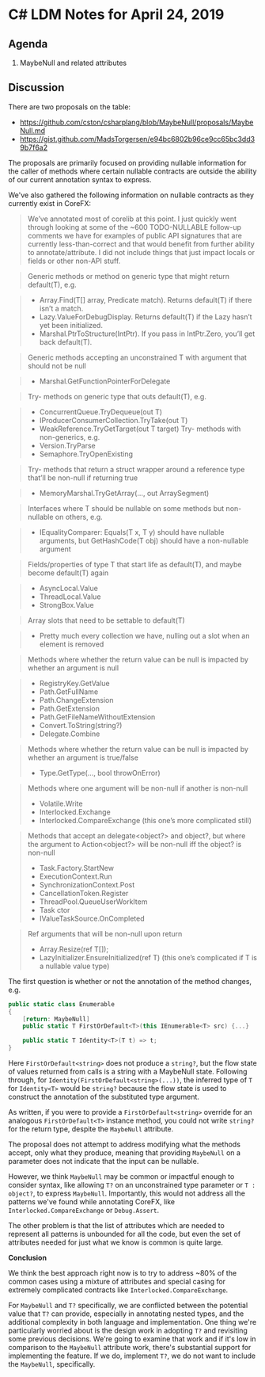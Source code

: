 # C# LDM Notes for April 24, 2019

## Agenda

1. MaybeNull and related attributes

## Discussion

There are two proposals on the table:
- https://github.com/cston/csharplang/blob/MaybeNull/proposals/MaybeNull.md
- https://gist.github.com/MadsTorgersen/e94bc6802b96ce9cc65bc3dd39b7f6a2
 
The proposals are primarily focused on providing nullable information for the caller of methods
where certain nullable contracts are outside the ability of our current annotation syntax to
express.

We've also gathered the following information on nullable contracts as they currently
exist in CoreFX:

> We’ve annotated most of corelib at this point.  I just quickly went through looking at some of the ~600 TODO-NULLABLE follow-up comments we have for examples of public API signatures that are currently less-than-correct and that would benefit from further ability to annotate/attribute.  I did not include things that just impact locals or fields or other non-API stuff.

> Generic methods or method on generic type that might return default(T), e.g.

> - Array.Find<T>(T[] array, Predicate<T> match).  Returns default(T) if there isn’t a match.
> - Lazy<T>.ValueForDebugDisplay.  Returns default(T) if the Lazy<T> hasn’t yet been initialized.
> - Marshal.PtrToStructure<T>(IntPtr).  If you pass in IntPtr.Zero, you’ll get back default(T).

> Generic methods accepting an unconstrained T with argument that should not be null
 
> - Marshal.GetFunctionPointerForDelegate

> Try- methods on generic type that outs default(T), e.g.

> - ConcurrentQueue<T>.TryDequeue(out T)
> - IProducerConsumerCollection<T>.TryTake(out T)
> - WeakReference<T>.TryGetTarget(out T target)
> Try- methods with non-generics, e.g.
> - Version.TryParse
> - Semaphore.TryOpenExisting

> Try- methods that return a struct wrapper around a reference type that’ll be non-null if returning true

> - MemoryMarshal.TryGetArray(…, out ArraySegment<T>)

 

> Interfaces where T should be nullable on some methods but non-nullable on others, e.g.

> - IEqualityComparer<T>: Equals(T x, T y) should have nullable arguments, but GetHashCode(T obj) should have a non-nullable argument

 

> Fields/properties of type T that start life as default(T), and maybe become default(T) again

> - AsyncLocal<T>.Value
> - ThreadLocal<T>.Value
> - StrongBox<T>.Value 

> Array slots that need to be settable to default(T)

> - Pretty much every collection we have, nulling out a slot when an element is removed

> Methods where whether the return value can be null is impacted by whether an argument is null

> - RegistryKey.GetValue
> - Path.GetFullName
> - Path.ChangeExtension
> - Path.GetExtension
> - Path.GetFileNameWithoutExtension
> - Convert.ToString(string?)
> - Delegate.Combine

 

> Methods where whether the return value can be null is impacted by whether an argument is true/false
> - Type.GetType(…, bool throwOnError)

 

> Methods where one argument will be non-null if another is non-null
> - Volatile.Write
> - Interlocked.Exchange
> - Interlocked.CompareExchange (this one’s more complicated still)

 

> Methods that accept an delegate<object?> and object?, but where the argument to Action<object?> will be non-null iff the object? is non-null
> - Task.Factory.StartNew
> - ExecutionContext.Run
> - SynchronizationContext.Post
> - CancellationToken.Register
> - ThreadPool.QueueUserWorkItem
> - Task ctor
> - IValueTaskSource.OnCompleted

 

> Ref arguments that will be non-null upon return
> - Array.Resize(ref T[]);
> - LazyInitializer.EnsureInitialized(ref T) (this one’s complicated if T is a nullable value type)


The first question is whether or not the annotation of the method
changes, e.g.

```C#
public static class Enumerable
{
    [return: MaybeNull]
    public static T FirstOrDefault<T>(this IEnumerable<T> src) {...}

    public static T Identity<T>(T t) => t;
}
```

Here `FirstOrDefault<string>` does not produce a `string?`, but the flow state of values returned
from calls is a string with a MaybeNull state. Following through, for
`Identity(FirstOrDefault<string>(...))`, the inferred type of `T` for `Identity<T>` would be
`string?` because the flow state is used to construct the annotation of the substituted type
argument.

As written, if you were to provide a `FirstOrDefault<string>` override for an analogous
`FirstOrDefault<T>` instance method, you could not write `string?` for the return type, despite
the `MaybeNull` attribute.

The proposal does not attempt to address modifying what the methods accept, only
what they produce, meaning that providing `MaybeNull` on a parameter does not
indicate that the input can be nullable.

However, we think `MaybeNull` may be common or impactful enough to consider syntax, like allowing
`T?` on an unconstrained type parameter or `T : object?`, to express `MaybeNull`. Importantly,
this would not address all the patterns we've found while annotating CoreFX, like
`Interlocked.CompareExchange` or `Debug.Assert`.

The other problem is that the list of attributes which are needed to represent all
patterns is unbounded for all the code, but even the set of attributes needed for
just what we know is common is quite large.

**Conclusion**

We think the best approach right now is to try to address ~80% of the common cases
using a mixture of attributes and special casing for extremely complicated contracts
like `Interlocked.CompareExchange`.

For `MaybeNull` and `T?` specifically, we are conflicted between the potential value
that `T?` can provide, especially in annotating nested types, and the additional
complexity in both language and implementation. One thing we're particularly worried
about is the design work in adopting `T?` and revisiting some previous decisions.
We're going to examine that work and if it's low in comparison to the `MaybeNull`
attribute work, there's substantial support for implementing the feature. If we do,
implement `T?`, we do not want to include the `MaybeNull`, specifically.